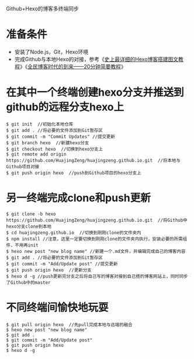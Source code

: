 Github+Hexo的博客多终端同步

# 准备条件

- 安装了Node.js，Git，Hexo环境
- 完成Github与本地Hexo的对接，参考《[史上最详细的Hexo博客搭建图文教程](https://xuanwo.org/2015/03/26/hexo-intor/)》《[全民博客时代的到来——20分钟简要教程](https://www.jianshu.com/p/e99ed60390a8)》

# 在其中一个终端创建hexo分支并推送到github的远程分支hexo上

```
$ git init  //初始化本地仓库
$ git add . //将必要的文件添加到Git暂存区
$ git commit -m "Commit Updates" //提交更新
$ git branch hexo  //新建hexo分支
$ git checkout hexo  //切换到hexo分支上
$ git remote add origin https://github.com/HuajingZeng/huajingzeng.github.io.git  //将本地与Github项目对接
$ git push origin hexo  //push到Github项目的hexo分支上
```

# 另一终端完成clone和push更新

```
$ git clone -b hexo https://github.com/HuajingZeng/huajingzeng.github.io.git  //将Github中hexo分支clone到本地
$ cd huajingzeng.github.io  //切换到刚刚clone的文件夹内
$ npm install //注意，这里一定要切换到刚刚clone的文件夹内执行，安装必要的所需组件，不用再init
$ hexo new post "new blog name" //新建一个.md文件，并编辑完成自己的博客内容
$ git add . //将必要的文件添加到Git暂存区
$ git commit -m "Add/Update post" //提交更新
$ git push origin hexo  //更新分支
$ hexo d -g //push更新完分支之后将自己写的博客对接到自己搭的博客网站上，同时同步了Github中的master
```

# 不同终端间愉快地玩耍

```
$ git pull origin hexo  //先pull完成本地与远端的融合
$ hexo new post "new blog name"
$ git add .
$ git commit -m "Add/Update post"
$ git push origin hexo
$ hexo d -g
```

